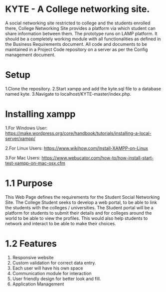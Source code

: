 # KYTE - A College networking site.

A social networking site restricted to college and the students enrolled there, College Networking Site provides a platform via which student can share information between them. The prototype runs on LAMP platform. It should be a completely working module with all functionalities as defined in the Business Requirements document. All code and documents to be maintained in a Project Code repository on a server as per the Config management document.


# Setup

1.Clone the repository.
2.Start xampp and add the kyte.sql file to a database named kyte.
3.Navigate to localhost/KYTE-master/index.php.

# Installing xampp

1.For Windows User: https://make.wordpress.org/core/handbook/tutorials/installing-a-local-server/xampp/

2.For Linux Users: https://www.wikihow.com/Install-XAMPP-on-Linux

3.For Mac Users: https://www.webucator.com/how-to/how-install-start-test-xampp-on-mac-osx.cfm

# 1.1 Purpose

This Web Page defines the requirements for the Student Social Networking Site. The College Student seeks to develop a web portal, to be able to link the students with the colleges / universities. The Student portal will be a platform for students to submit their details and for colleges around the world to be able to view the profiles. This would also help students to network and interact to be able to make their choices. 

# 1.2 Features

1. Responsive website
2. Custom validation for correct data entry.
3. Each user will have his own space
4. Communication module for interaction
5. User friendly design for better look and fill.
6. Application Management

